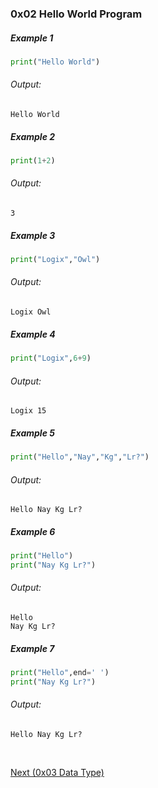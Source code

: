 ### 0x02 Hello World Program

##### Example 1
```python
print("Hello World")
```

###### Output:
```
Hello World
```

##### Example 2

```python
print(1+2)
```

###### Output:
```
3
```

##### Example 3

```python
print("Logix","Owl")
```

###### Output:
```
Logix Owl
```

##### Example 4

```python
print("Logix",6+9)
```

###### Output:
```
Logix 15
```

##### Example 5

```python
print("Hello","Nay","Kg","Lr?")
```

###### Output:
```
Hello Nay Kg Lr?
```

##### Example 6

```python
print("Hello")
print("Nay Kg Lr?")
```

###### Output:
```
Hello
Nay Kg Lr?
```

##### Example 7

```python
print("Hello",end=' ')
print("Nay Kg Lr?")
```

###### Output:
```
Hello Nay Kg Lr?
```

<br>

[Next (0x03 Data Type)](./data_types.md)
